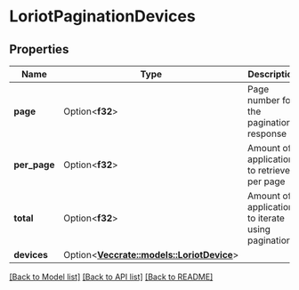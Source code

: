 # LoriotPaginationDevices

## Properties

Name | Type | Description | Notes
------------ | ------------- | ------------- | -------------
**page** | Option<**f32**> | Page number for the pagination response | [optional]
**per_page** | Option<**f32**> | Amount of applications to retrieve per page | [optional]
**total** | Option<**f32**> | Amount of applications to iterate using pagination | [optional]
**devices** | Option<[**Vec<crate::models::LoriotDevice>**](Device.md)> |  | [optional]

[[Back to Model list]](../README.md#documentation-for-models) [[Back to API list]](../README.md#documentation-for-api-endpoints) [[Back to README]](../README.md)


